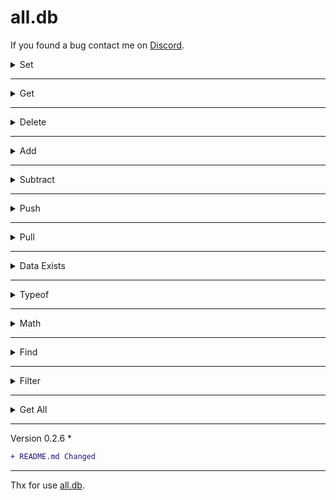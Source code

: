 # all.db

If you found a bug contact me on [Discord](https://discord.com/users/360322989515866112).

<details><summary>Set</summary>

```js
const alldb = require("all.db");
const db = new alldb.Database({ dataPath: "./data.json" });

// Sets a data in the database
db.set("nonametxt.test", "all.db");
```
Output:
```json
{
  "nonametxt":{
    "test":"all.db"
  }
}
```

</details>


---

<details><summary>Get</summary>

```js
const alldb = require("all.db");
const db = new alldb.Database({ dataPath: "./data.json" });

//Fetches you the data
db.get("nonametxt");
db.fetch("nonametxt");
```
Output:
```json
"all.db"
```
</details>


---


<details><summary>Delete</summary>

```js
const alldb = require("all.db");
const db = new alldb.Database({ dataPath: "./data.json" });

//Deletes data
db.delete("nonametxt.test");
db.remove("nonametxt.test");
```
Output:
```json
{}
```
</details>


---


<details><summary>Add</summary>

```js
const alldb = require("all.db");
const db = new alldb.Database({ dataPath: "./data.json" });

//If the data is a number, it adds a certain amount to data
db.add("nonametxt.number", 1);
```
Output:
```js
data + 1
```

</details>


---


<details><summary>Subtract</summary>

```js
const alldb = require("all.db");
const db = new alldb.Database({ dataPath: "./data.json" });

//If the data is a number, it subtracts a certain amount from it
db.subtract("nonametxt.number", 1);
```
Output:
```js
data - 1
```
</details>


---


<details><summary>Push</summary>

```js
const alldb = require("all.db");
const db = new alldb.Database({ dataPath: "./data.json" });
db.push("nonametxt.array", { name: "NoNametxt" });

//Pushes an element to an array
db.push("nonametxt.array", { name: "NoNametxt" }, true); //If data is not an array It will convert the data to an array
```

Output:
```json
{
  "nonametxt":{
    "array":[
      {
        "name":"NoNametxt"
      }
    ]
  }
}
```

</details>


---


<details><summary>Pull</summary>

```js
const alldb = require("all.db");
const db = new alldb.Database({ dataPath: "./data.json" });

//Specify the object you want to delete.
db.pull("nonametxt.array", (value) => {
  try{
    return value[1].name == "NoNametxt";
  }catch(error){

  }
});
```
Output:
```json
{
  "nonametxt":{
    "array":[]
  }
}
```
</details>


---


<details><summary>Data Exists</summary>

```js
const alldb = require("all.db");
const db = new alldb.Database({ dataPath: "./data.json" });

//Checks the data is available
db.exists("nonametxt.test");
db.has("nonametxt.test");
```
Output:
```js
true or false
```
</details>


---


<details><summary>Typeof</summary>

```js
const alldb = require("all.db");
const db = new alldb.Database({ dataPath: "./data.json" });

//Shows the type of data
db.typeof("nonametxt.typeof"); // true or false (checks the string)

//Compares the type of data with the type you typed
db.typeof("nonametxt.typeof", "number");

```
Output:
```js
true or false
```
</details>


---

<details><summary>Math</summary>

```js
const alldb = require("all.db");
const db = new alldb.Database({ dataPath: "./data.json" });

//If the data is a number, applies math operations to data.
db.math("nonametxt", "*", 10);

```
Output:
```js
data * 10
```
</details>


---


<details><summary>Find</summary>

```js
const alldb = require("all.db");
const db = new alldb.Database({ dataPath: "./data.json" });

//If you have entered data, it will find and show you.
db.find("Database", true); //Searches without checking case

```
Database:
```json
{
  "string": "DATABASE",
  "otherString": "NoNametxt",
  "object": {
    "db": "database"
  },
  "array": ["database"]
}
```
Output:
```json
[
  [ "string", "DATABASE" ],
  [ "object.db", "database" ],
  [ "array.0", "database" ]
]
```
</details>

---

<details><summary>Filter</summary>

```js
const alldb = require("all.db");
const db = new alldb.Database({ dataPath: "./data.json" });

//If you have entered data, it will filter and show you.
db.filter(([key, value]) => {
    try {
      return value.includes("DataBase");
    } catch (error){

    };
});
```
Database:
```json
{
  "string": "DataBase",
  "otherString": "NoNametxt",
  "object": {
    "db": "DataBase"
  },
  "array": [ "DataBase" ]
}
```
Output:
```json
{ 
  "string": "DataBase",
  "array": [ "DataBase" ] 
}
```
</details>

---


<details><summary>Get All</summary>

```js
const alldb = require("all.db");
const db = new alldb.Database({ dataPath: "./data.json" });

db.getAll(); //Returns JSON Data

db.getAll().save(path); //Saves the data to the specified path
```
Output:
```
{ All Data }
```
</details>


---
Version 0.2.6 *
```diff
+ README.md Changed
```
---

Thx for use [all.db](https://www.npmjs.com/package/all.db).